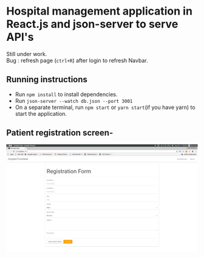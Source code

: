 # Hospital management application in React.js and json-server to serve API's
Still under work.<br/>
Bug : refresh page (`ctrl+R`) after login to refresh Navbar.
## Running instructions
* Run `npm install` to install dependencies.
* Run `json-server --watch db.json --port 3001` 
* On a separate terminal, run `npm start` or `yarn start`(if you have yarn) to start the application.

## Patient registration screen-

<img src="images/1.png" >
